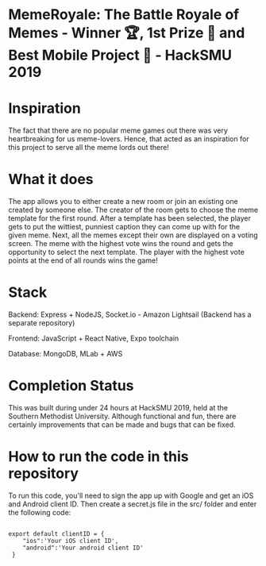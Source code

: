 # MemeRoyale: The Battle Royale of Memes - Winner 🏆, 1st Prize 🥇 and Best Mobile Project 📱 - HackSMU 2019

# Inspiration

The fact that there are no popular meme games out there was very heartbreaking for us meme-lovers. Hence, that acted as an inspiration for this project to serve all the meme lords out there!

# What it does

The app allows you to either create a new room or join an existing one created by someone else. The creator of the room gets to choose the meme template for the first round. After a template has been selected, the player gets to put the wittiest, punniest caption they can come up with for the given meme. Next, all the memes except their own are displayed on a voting screen. The meme with the highest vote wins the round and gets the opportunity to select the next template. The player with the highest vote points at the end of all rounds wins the game!

# Stack

Backend: Express + NodeJS, Socket.io - Amazon Lightsail (Backend has a separate repository)

Frontend: JavaScript + React Native, Expo toolchain

Database: MongoDB, MLab + AWS


# Completion Status

This was built during under 24 hours at HackSMU 2019, held at the Southern Methodist University. Although functional and fun, there are certainly improvements that can be made and bugs that can be fixed.

# How to run the code in this repository

To run this code, you'll need to sign the app up with Google and get an iOS and Android client ID. Then create a secret.js file in the src/ folder and enter the following code:
<pre><code>
export default clientID = {
    "ios":'Your iOS client ID',
    "android":'Your android client ID'
 }
</pre></code>
